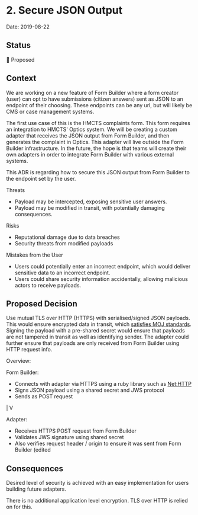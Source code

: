 # 2. Secure JSON Output

Date: 2019-08-22

## Status

🤔 Proposed

## Context

We are working on a new feature of Form Builder where a form creator (user) can
opt to have submissions (citizen answers) sent as JSON to an endpoint of their choosing.
These endpoints can be any url, but will likely be CMS or case management systems.

The first use case of this is the HMCTS complaints form. This form requires an
integration to HMCTS' Optics system. We will be creating a custom adapter that receives
the JSON output from Form Builder, and then generates the complaint in Optics. This
adapter will live outside the Form Builder infrastructure. In the future, the hope
is that teams will create their own adapters in order to integrate Form Builder
with various external systems.

This ADR is regarding how to secure this JSON output from Form Builder to the
endpoint set by the user.

Threats
- Payload may be intercepted, exposing sensitive user answers.
- Payload may be modified in transit, with potentially damaging consequences.

Risks
- Reputational damage due to data breaches
- Security threats from modified payloads

Mistakes from the User
- Users could potentially enter an incorrect endpoint, which would deliver sensitive
data to an incorrect endpoint.
- Users could share security information accidentally, allowing malicious actors
to receive payloads.

## Proposed Decision
Use mutual TLS over HTTP (HTTPS) with serialised/signed JSON payloads. This would ensure
encrypted data in transit, which [satisfies MOJ standards](https://ministryofjustice.github.io/security-guidance/standards/cryptography/#cryptography).
Signing the payload with a pre-shared secret would ensure that payloads are not
tampered in transit as well as identifying sender. The adapter could further ensure
that payloads are only received from Form Builder using HTTP request info.

Overview:

Form Builder:
- Connects with adapter via HTTPS using a ruby library such as [Net:HTTP](https://ruby-doc.org/stdlib-2.6.3/libdoc/net/http/rdoc/Net/HTTP.html)
- Signs JSON payload using a shared secret and JWS protocol
- Sends as POST request

|
V

Adapter:
- Receives HTTPS POST request from Form Builder
- Validates JWS signature using shared secret
- Also verifies request header / origin to ensure it was sent from Form Builder (edited

## Consequences

Desired level of security is achieved with an easy implementation for users building
future adapters.

There is no additional application level encryption. TLS over HTTP is relied on for this.
